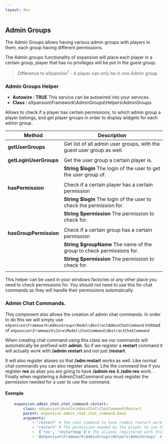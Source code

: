 ```yaml
---
layout: dev
---
```


## Admin Groups

The Admin Groups allows having various admin groups with players in them, each group having different permissions. 

The Admin groups functionality of expansion will place each player in a certain group, 
player that has no privileges will be put in the guest group. 

> Difference to eXpansion<sup>1</sup> -  A player can only be in one Admin group.

### Admin Groups Helper

* **Autowire : TRUE** This service can be autowired into your services. 
* **Class :** eXpansion\Framework\AdminGroups\Helpers\AdminGroups

Allows to check if a player has certain permissions, to which admin group a player belongs, 
and get player groups in order to display widgets for each admin group.


| Method                     | Description |
| -------------------------- | ----------- |
| **getUserGroups**          | Get list of all admin user groups, with the guest user group as well.  |
||
| **getLoginUserGroups**     | Get the user group a certain player is.  |
|                            | **String $login** The login of the user to get the user group of.|
||
| **hasPermission**          | Check if a certain player has a certain permission  |
|                            | **String $login** The login of the user to check the permission for.|
|                            | **String $permission** The permission to check for.|ser group of.|
||
| **hasGroupPermission**     | Check if a certain group has a certain permission  |
|                            | **String $groupName** The name of the group to check permissions for.|
|                            | **String $permission** The permission to check for.|
||

This helper can be used in your windows factories or any other place you need to check permissions for. 
You should not need to use this for chat commands as they will handle their permissions automatically.

### Admin Chat Commands. 

This component also allows the creation of admin chat commands. In order to do this we will simply use 
`eXpansion\Framework\AdminGroups\Model\AbstractAdminChatCommand` instead of `eXpansion\Framework\Core\Model\ChatCommand\AbstractChatCommand`

When creating chat command using this class we our commands will automatically be prefixed with **admin**.
So if we register a **restart** command it will actually work with **/admin restart** and not just **/restart**.

It will also register aliases so that **/adm restart** works as well. Like normal chat commands you can also register 
aliases. Lihe the command line if you register **res** as alias you are going to have **/admin res** & **/adm res** work.
. 
Finally when registering a AdminChatCommand you must register the permission needed for a user to use the command. 

#### Exemple 
```yaml
    expansion.admin_chat.chat_command.restart:
        class: eXpansion\Bundle\AdminChat\ChatCommand\Restart
        parent: expansion.admin_chat.chat_command.base
        arguments:
            - "restart" # The chat commend to have /admin restart work
            - "restart" # The permission needed by the player to use the chat command. 
            -  ['res', 'restartmap'] # The aliases registered with this chat command.
            - '@eXpansion\Framework\AdminGroups\Helpers\AdminGroups' # The admin chat commands requires the admin groups helper, this can be autowired !!
```

